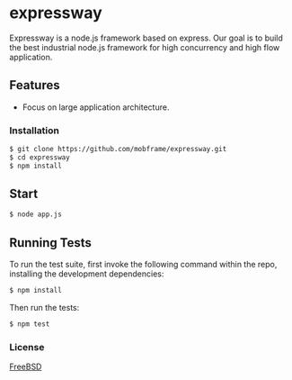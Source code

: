 expressway
==========

Expressway is a node.js framework based on express. Our goal is to build the best industrial node.js framework for high concurrency and high flow application.

## Features

  * Focus on large application architecture.

### Installation

```bash
$ git clone https://github.com/mobframe/expressway.git
$ cd expressway
$ npm install
```

## Start

```bash
$ node app.js
```
## Running Tests

  To run the test suite, first invoke the following command within the repo, installing the development dependencies:

```bash
$ npm install
```

  Then run the tests:

```bash
$ npm test
```

### License

  [FreeBSD](LICENSE)
